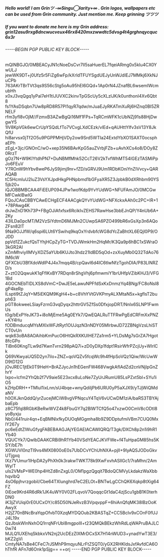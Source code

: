 ##### Hello world! I am Grinツ -∞Singu◯larity+∞ . Grin logos, wallpapers etc can be used from Grin community. Just mention me. Keep grinning ツツツ 
##### If you want to donate me here is my Grin address: grin12asu9rxg8dncwucveux46rx8420mxzwwdtc5dvsg4t4grghnqycquc6x3r

###### -----BEGIN PGP PUBLIC KEY BLOCK-----

mQINBGJO/0MBEACyJN1cNoeDsCvr7lI5saHuerEL7fqeiARmg0x5klu4CX0YwULJ
jewWK9DT+j0Ufz5r5FiZg6wFp/kXrldTFUYSgdUEJyUnWJdIEJ7MMkj6XkNJuCPb
763AKrTBrTVt3qs9S56cStg5oAu95hEI6GQd+1Ap0rN4JZnafBL6wsemIWcmubHh
x0xJ3vqQgq1yPal7eH1tIJUVXC2kinvTpGScUy5cXLzlJK/k0unthonI4Xv6Qbt8
fs1YAsDSqbn7Uw8pRD8R57PI1qyR7qdw/mJuaEJyRKATmXuRj6HZnq0BI5ZRNELF
rfm3yfI8vOjM//FzmxB3AZwBgQi16Mf1FPs+TqRCmWFK1cUbNZj91s88HjDwgwY5
1lV8KpVGk6ewCrUpYSQdLfTo7VCvgLXdCEzk/vlEd+qAUHttYIfv3sV13Y8JkQfU
hi8arvsx0jTf2O5u9PGPPMHjVDy2ow9Srd5WTIa24ExtdYbXO1SAXT0ocsphaEPh
zEgL+3jc/GNOnC/wO+xep35N6BAvKpG5auZVrbjFZb+uAvhXCs4o8/DOy8Z0RrzT
gOz7N+W9KIYtdhPN7+DuNBMfMhk52CcT26V2kTvfWhMT54IGEzTASMiPpJo6FEuV
Y7ROnW9hYbv8weP6JyS9jimj9nr+fZD/sGRVJ9Um1RDbKOniYnZIVvcy+QARAQAB
tC5HcmluU2luZ3VsYXJpdHkgPHNpbmd1bGFyaXR5Z3JpbkB0dXRhbm90YS5jb20+
iQJOBBMBCAA4FiEEUP094JPw1wofKdp9YvYUdWG+NFUFAmJO/0MCGwMFCwkIBwIG
FQoJCAsCBBYCAwECHgECF4AACgkQYvYUdWG+NFXckxAAh0c2PC+IR+1+78PAwg4K
drJwZnD1Kh73P+FBgOJiAfxfsx6RcikIvZEHS7RawHse3bbEJnQP/Y4nUb6A+2Ky
43ILDa0pcMT/M2VzSiYdtmD6MJMn2CUwpSA6PZO499bR6xGsXp3n6AQoZFsn82lT
9Na9OJJfW/q6spi6LUt6YSwihq9kqOxYrdvbfcWG8dYcZaBhtXL6EQjl0P9/OJDD
ppVd1ZZukcfQsTYhjHCpZyTG+TVDJWmkHm2HqMr/K3Qa9p6hBC1xSWraO3kGR2AI
xZmMhviyllMVyXDZ5aYUb6KUJto3hdz21IdBD5qOd+zxXuyMb0Q32TdAo76IM6cW
QFXCbU3BfXdoWdlP4J4x7mqq4B/cpQavI6d4IC6tlwNfzTgohDIA/P83LINRZD/s
Z+ztO2QqwukK1qFfIKxBY7RDqn8rShgVhj6pfmwmiY1brUHfpVZibKHJ3/VFG1Bd
4GOCNEbTIDLXS8dVmC+DwJE5eLawuNPFfdSxKxDnmzYq4BNg/FC8oNsI8gP4keRp
ILspti9tZJqY+M5iEKQM9KgH4+b+c8VhYVtGVKPmyALXMtaN5x+kgflsT2buph63
pGT8okweeLSiayFzrnG3vqDyqx2httrGV5ZfSs0DfxjopDRT/Nnlx6SLNP1FwmUs
t0g/bExPYeJK73+i8oMjEme5Ag0EYk7/QwEQALRuTTFRwPgEdCRFmXxPNZ+KY4Hu
fODBmducqMYsMXIxWFJtRyt1OUJqzN3nNDY05MIrbwJD72ZBNgVzsLhiSTCT0vUn
wqk63oBA8AOAihbKmPucO6HtQkRXKUIHE7Za1rm5+YLDsMg7sGrZA7Hgot8fcGPo
TiBn60KngTLw9d7KwnTvrn298pAQ7i+zD0yDXp1fdpt1RsirWfrPZcjUy+WlrlCk
Q69VKwyaUQ5D2yn7ilo+ZNZ+qoVQZv5fcqWc9h4fHpSoVQz1Qiw/WcUwWD9tD12G
jOvJREC1jtEk0T9HeH+BrAZJycJn1hEGenFW468VwgkAfIAdZd2cnVNjIpGnZhrY
lxpo+Icfm2YhQb2f7V9aie5E23xcx8uLoNe7ZyUrJRumU85LsPZxt5bl+SYu1iO5
kZHpDRH++TMluI1ixLnn/sU4bqe+wnyQdiljPb6URU0yP5aXJX9/yTJjWiQMdaNV
h0OXJknQddQ/yrZucejMCiW8vgVPNqcuY4TqV6vUCwDM1ziA/baRS3TBYAjbaEpb
z8C75fql8RGbKBeRwWVZ4k8FbuGY7q2BlWTCfQ5o47xzwO0CmV8cODtI8yoByxju
Nb0/441ruir4qn+EqBMNlxfkyDUOqMGgmha8b9Z9DDptufmiVBm7CUQ0MxIY267y
pc6eEdtZlWuGfygFABEBAAGJAjYEGAEIACAWIQRQ/T3gk/DXCh8p2n1i9hR1Yb40
VQUCYk7/QwIbDAAKCRBi9hR1Yb40VSdYEACJKVFWe+f4TuHpaGM85hs5KSY/bE7h
XGWUVI0nzTI9vs4MX0800oE0s7UbDCvYChUhNXA+pjlI+9IyAQSJODoGkvUTjgxq
lXz7VUmur1IHpDA2yPhXh0k3rakwTWKT78k9XwFxvhASlIGc1/7raMhn/2AmWy/T
uIs2VMsP+WE0hp4HtZd8nZxgL0/OM1pgzQgqit7BdoQCMVyLkdakzWaXbbhqvlbQ
4sO6pjhvrzgobiI/Cbe64TXIunghrd7eC2ELOt+BNTwLgCChQK6Xqkp8tXig64FZ
0iEoe9Krd4R6dRk1JK4uWY0V02FLqvoV7QoqqcGt1daC4zjScu1gbB1K0terhDN0
iK3jZVUiqi0rE0UCxOY/c85D50NJeRvzB3VpqvppF+6hiAnQfqMK38lBzOoKAwyX
H2jZ70nBNcBraYqpOfvbT0XzqMYDQOub2KBASTqZ+CC5BcIv9xCOnF0fUJJ4L19x
QzJbskWlnNxhOQ1rrqNFrUbl8mgpollI+t23QMQkBEkzWhRdLqWAPruBAJLC0w74
MJLQ1UXEhqSkbkxVN2nj2UcDEzZIXMrDCxSX7H14nWUD3+ynadYwT3E3/bKZ2gVi
CmtyNA7sBe4CFeC7rJSMhP9mqyuNLrFtZSQT0/yGX2RHKldsJxfAvfdCA6OhThfR
AFn7d6Onk1pSjg==
=+orj
-----END PGP PUBLIC KEY BLOCK-----

